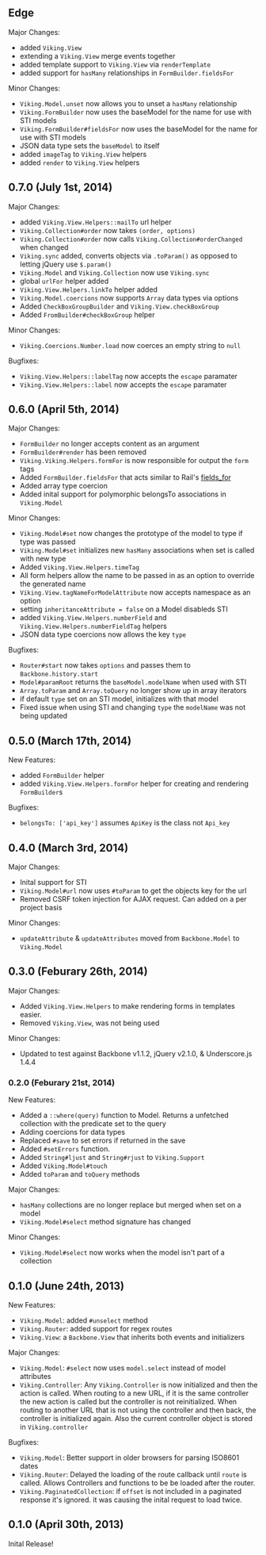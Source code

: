 ## Edge

Major Changes:
 
 - added `Viking.View`
 - extending a `Viking.View` merge events together
 - added template support to `Viking.View` via `renderTemplate`
 - added support for `hasMany` relationships in `FormBuilder.fieldsFor`

Minor Changes:

 - `Viking.Model.unset` now allows you to unset a `hasMany` relationship
 - `Viking.FormBuilder` now uses the baseModel for the name for use with STI models
 - `Viking.FormBuilder#fieldsFor` now uses the baseModel for the name for use with STI models
 - JSON data type sets the `baseModel` to itself
 - added `imageTag` to `Viking.View` helpers
 - added `render` to `Viking.View` helpers

## 0.7.0 (July 1st, 2014)

Major Changes:

 - added `Viking.View.Helpers::mailTo` url helper
 - `Viking.Collection#order` now takes `(order, options)`
 - `Viking.Collection#order` now calls `Viking.Collection#orderChanged` when changed
 - `Viking.sync` added, converts objects via `.toParam()` as opposed to letting jQuery use `$.param()`
 - `Viking.Model` and `Viking.Collection` now use `Viking.sync`
 - global `urlFor` helper added
 - `Viking.View.Helpers.linkTo` helper added
 - `Viking.Model.coercions` now supports `Array` data types via options
 - Added `CheckBoxGroupBuilder` and `Viking.View.checkBoxGroup`
 - Added `FromBuilder#checkBoxGroup` helper
 
Minor Changes:

 - `Viking.Coercions.Number.load` now coerces an empty string to `null`
 
Bugfixes:

 - `Viking.View.Helpers::labelTag` now accepts the `escape` paramater
 - `Viking.View.Helpers::label` now accepts the `escape` paramater

## 0.6.0 (April 5th, 2014)

Major Changes:

 - `FormBuilder` no longer accepts content as an argument
 - `FormBuilder#render` has been removed
 - `Viking.Viking.Helpers.formFor` is now responsible for output the `form` tags
 - Added `FormBuilder.fieldsFor` that acts similar to Rail's
   [fields\_for](http://api.rubyonrails.org/classes/ActionView/Helpers/FormBuilder.html#method-i-fields_for)
 - Added array type coercion
 - Added inital support for polymorphic belongsTo associations in `Viking.Model`
 
Minor Changes:

 - `Viking.Model#set` now changes the prototype of the model to type if type was passed
 - `Viking.Model#set` initializes new `hasMany` associations when set is called with new type
 - Added `Viking.View.Helpers.timeTag`
 - All form helpers allow the name to be passed in as an option to override the generated name
 - `Viking.View.tagNameForModelAttribute` now accepts namespace as an option
 - setting `inheritanceAttribute = false` on a Model disableds STI
 - added `Viking.View.Helpers.numberField` and `Viking.View.Helpers.numberFieldTag` helpers
 - JSON data type coercions now allows the key `type`
 
Bugfixes:

 - `Router#start` now takes `options` and passes them to `Backbone.history.start`
 - `Model#paramRoot` returns the `baseModel.modelName` when used with STI
 - `Array.toParam` and `Array.toQuery` no longer show up in array iterators
 - if default `type` set on an STI model, initializes with that model
 - Fixed issue when using STI and changing `type` the `modelName` was not being updated
 
## 0.5.0 (March 17th, 2014)

New Features:

  - added `FormBuilder` helper
  - added `Viking.View.Helpers.formFor` helper for creating and rendering `FormBuilder`s

Bugfixes:

  - `belongsTo: ['api_key']` assumes `ApiKey` is the class not `Api_key`
  
## 0.4.0 (March 3rd, 2014)

Major Changes:

  - Inital support for STI
  - `Viking.Model#url` now uses `#toParam` to get the objects key for the url
  - Removed CSRF token injection for AJAX request. Can added on a per project basis

Minor Changes:

  - `updateAttribute` & `updateAttributes` moved from `Backbone.Model` to `Viking.Model`
  
## 0.3.0 (Feburary 26th, 2014)

Major Changes:

  - Added `Viking.View.Helpers` to make rendering forms in templates easier.
  - Removed `Viking.View`, was not being used
  
Minor Changes:

 - Updated to test against Backbone v1.1.2, jQuery v2.1.0, & Underscore.js 1.4.4
 
### 0.2.0 (Feburary 21st, 2014)

New Features:

  - Added a `::where(query)` function to Model. Returns a unfetched collection with
    the predicate set to the query
  - Adding coercions for data types
  - Replaced `#save` to set errors if returned in the save
  - Added `#setErrors` function.
  - Added `String#ljust` and `String#rjust` to `Viking.Support`
  - Added `Viking.Model#touch`
  - Added `toParam` and `toQuery` methods
  
Major Changes:

  - `hasMany` collections are no longer replace but merged when set on a model
  - `Viking.Model#select` method signature has changed
  
Minor Changes:

- `Viking.Model#select` now works when the model isn't part of a collection

## 0.1.0 (June 24th, 2013)

New Features:

  - `Viking.Model`: added `#unselect` method
  - `Viking.Router`: added support for regex routes
  - `Viking.View`: a `Backbone.View` that inherits both events and
    initializers

Major Changes:

   - `Viking.Model`: `#select` now uses `model.select` instead of model attributes
   - `Viking.Controller`: Any `Viking.Controller` is now initialized and
     then the action is called. When routing to a new URL, if it is the
     same controller the new action is called but the controller is not
     reinitialized. When routing to another URL that is not using the
     controller and then back, the controller is initialized again. Also
     the current controller object is stored in `Viking.controller`

Bugfixes:

  - `Viking.Model`: Better support in older browsers for parsing ISO8601 dates
  - `Viking.Router`: Delayed the loading of the route callback until `route` is
    called. Allows Controllers and functions to be be loaded after the router.
  - `Viking.PaginatedCollection`: if `offset` is not included in a paginated
    response it's ignored. it was causing the inital request to load twice.
	
## 0.1.0 (April 30th, 2013)

Inital Release!
